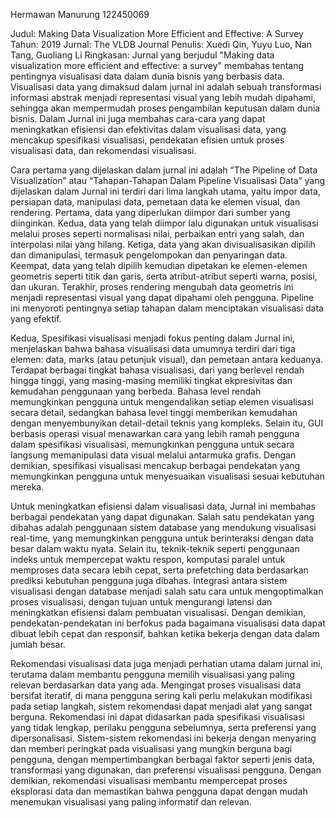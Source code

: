 Hermawan Manurung
122450069


Judul: Making Data Visualization More Efficient and Effective: A Survey
Tahun: 2019
Jurnal: The VLDB Journal
Penulis: Xuedi Qin, Yuyu Luo, Nan Tang, Guoliang Li
Ringkasan:
Jurnal yang berjudul "Making data visualization more efficient and effective: a survey" membahas tentang pentingnya visualisasi data dalam dunia bisnis yang berbasis data. Visualisasi data yang dimaksud dalam jurnal ini adalah sebuah transformasi informasi abstrak menjadi representasi visual yang lebih mudah dipahami, sehingga akan mempermudah proses pengambilan keputusan dalam dunia bisnis. Dalam Jurnal ini juga membahas cara-cara yang dapat meningkatkan efisiensi dan efektivitas dalam visualisasi data, yang mencakup spesifikasi visualisasi, pendekatan efisien untuk proses visualisasi data, dan rekomendasi visualisasi.

Cara pertama yang dijelaskan dalam jurnal ini adalah “The Pipeline of Data Visualization” atau “Tahapan-Tahapan Dalam Pipeline Visualisasi Data” yang dijelaskan dalam Jurnal ini terdiri dari lima langkah utama, yaitu impor data, persiapan data, manipulasi data, pemetaan data ke elemen visual, dan rendering. Pertama, data yang diperlukan diimpor dari sumber yang diinginkan. Kedua, data yang telah diimpor lalu digunakan untuk visualisasi melalui proses seperti normalisasi nilai, perbaikan entri yang salah, dan interpolasi nilai yang hilang. Ketiga, data yang akan divisualisasikan dipilih dan dimanipulasi, termasuk pengelompokan dan penyaringan data. Keempat, data yang telah dipilih kemudian dipetakan ke elemen-elemen geometris seperti titik dan garis, serta atribut-atribut seperti warna, posisi, dan ukuran. Terakhir, proses rendering mengubah data geometris ini menjadi representasi visual yang dapat dipahami oleh pengguna. Pipeline ini menyoroti pentingnya setiap tahapan dalam menciptakan visualisasi data yang efektif.

Kedua, Spesifikasi visualisasi menjadi fokus penting dalam Jurnal ini, menjelaskan bahwa bahasa visualisasi data umumnya terdiri dari tiga elemen: data, marks (atau petunjuk visual), dan pemetaan antara keduanya. Terdapat berbagai tingkat bahasa visualisasi, dari yang berlevel rendah hingga tinggi, yang masing-masing memiliki tingkat ekpresivitas dan kemudahan penggunaan yang berbeda. Bahasa level rendah memungkinkan pengguna untuk mengendalikan setiap elemen visualisasi secara detail, sedangkan bahasa level tinggi memberikan kemudahan dengan menyembunyikan detail-detail teknis yang kompleks. Selain itu, GUI berbasis operasi visual menawarkan cara yang lebih ramah pengguna dalam spesifikasi visualisasi, memungkinkan pengguna untuk secara langsung memanipulasi data visual melalui antarmuka grafis. Dengan demikian, spesifikasi visualisasi mencakup berbagai pendekatan yang memungkinkan pengguna untuk menyesuaikan visualisasi sesuai kebutuhan mereka.

Untuk meningkatkan efisiensi dalam visualisasi data, Jurnal ini membahas berbagai pendekatan yang dapat digunakan. Salah satu pendekatan yang dibahas adalah penggunaan sistem database yang mendukung visualisasi real-time, yang memungkinkan pengguna untuk berinteraksi dengan data besar dalam waktu nyata. Selain itu, teknik-teknik seperti penggunaan indeks untuk mempercepat waktu respon, komputasi paralel untuk memproses data secara lebih cepat, serta prefetching data berdasarkan prediksi kebutuhan pengguna juga dibahas. Integrasi antara sistem visualisasi dengan database menjadi salah satu cara untuk mengoptimalkan proses visualisasi, dengan tujuan untuk mengurangi latensi dan meningkatkan efisiensi dalam pembuatan visualisasi. Dengan demikian, pendekatan-pendekatan ini berfokus pada bagaimana visualisasi data dapat dibuat lebih cepat dan responsif, bahkan ketika bekerja dengan data dalam jumlah besar.

Rekomendasi visualisasi data juga menjadi perhatian utama dalam jurnal ini, terutama dalam membantu pengguna memilih visualisasi yang paling relevan berdasarkan data yang ada. Mengingat proses visualisasi data bersifat iteratif, di mana pengguna sering kali perlu melakukan modifikasi pada setiap langkah, sistem rekomendasi dapat menjadi alat yang sangat berguna. Rekomendasi ini dapat didasarkan pada spesifikasi visualisasi yang tidak lengkap, perilaku pengguna sebelumnya, serta preferensi yang dipersonalisasi. Sistem-sistem rekomendasi ini bekerja dengan menyaring dan memberi peringkat pada visualisasi yang mungkin berguna bagi pengguna, dengan mempertimbangkan berbagai faktor seperti jenis data, transformasi yang digunakan, dan preferensi visualisasi pengguna. Dengan demikian, rekomendasi visualisasi membantu mempercepat proses eksplorasi data dan memastikan bahwa pengguna dapat dengan mudah menemukan visualisasi yang paling informatif dan relevan.
